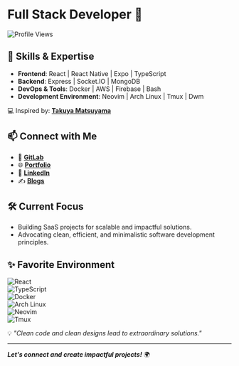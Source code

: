 # Full Stack Developer 🚀  

![Profile Views](https://komarev.com/ghpvc/?username=kevin-kevinroan)  

🌟 **Skills & Expertise**  
---
- **Frontend**: React | React Native | Expo | TypeScript  
- **Backend**: Express | Socket.IO | MongoDB  
- **DevOps & Tools**: Docker | AWS | Firebase | Bash  
- **Development Environment**: Neovim | Arch Linux | Tmux | Dwm  

💻 Inspired by: [**Takuya Matsuyama**](https://www.craftz.dog/)  

📫 **Connect with Me**  
---
- 🔗 [**GitLab**](https://gitlab.com/kevinroan)  
- 🌐 [**Portfolio**](https://kevinroan.vercel.app)  
- 💼 [**LinkedIn**](https://linkedin.com/in/kevinroan)  
- ✍️ [**Blogs**](https://keviroan.vercel.app)  

🛠 **Current Focus**  
---
- Building SaaS projects for scalable and impactful solutions.  
- Advocating clean, efficient, and minimalistic software development principles.  

✨ **Favorite Environment**  
---
![React](https://img.shields.io/badge/React-61DAFB?style=for-the-badge&logo=react&logoColor=black)  
![TypeScript](https://img.shields.io/badge/TypeScript-007ACC?style=for-the-badge&logo=typescript&logoColor=white)  
![Docker](https://img.shields.io/badge/Docker-2496ED?style=for-the-badge&logo=docker&logoColor=white)  
![Arch Linux](https://img.shields.io/badge/Arch_Linux-1793D1?style=for-the-badge&logo=arch-linux&logoColor=white)  
![Neovim](https://img.shields.io/badge/Neovim-57A143?style=for-the-badge&logo=neovim&logoColor=white)  
![Tmux](https://img.shields.io/badge/Tmux-1BB91F?style=for-the-badge&logo=tmux&logoColor=white)  

💡 _"Clean code and clean designs lead to extraordinary solutions."_  

---
_**Let's connect and create impactful projects!**_ 🌍
